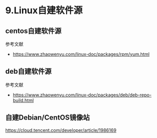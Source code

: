 # 9.Linux自建软件源


## centos自建软件源

参考文献

- https://www.zhaowenyu.com/linux-doc/packages/rpm/yum.html



## deb自建软件源

参考文献

- https://www.zhaowenyu.com/linux-doc/packages/deb/deb-repo-build.html





## 自建Debian/CentOS镜像站

https://cloud.tencent.com/developer/article/1986169